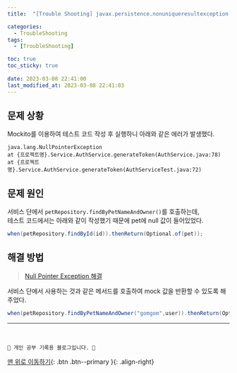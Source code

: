 ```yaml
---
title:  "[Trouble Shooting] javax.persistence.nonuniqueresultexception: query did not return a unique result: 8 해결 "

categories:
  - TroubleShooting
tags:
  - [TroubleShooting]

toc: true
toc_sticky: true
 
date: 2023-03-08 22:41:00
last_modified_at: 2023-03-08 22:41:03
---
```


## 문제 상황
Mockito를 이용하여 테스트 코드 작성 후 실행하니 아래와 같은 에러가 발생했다.
```
java.lang.NullPointerException
at {프로젝트명}.Service.AuthService.generateToken(AuthService.java:78)
at {프로젝트명}.Service.AuthService.generateToken(AuthServiceTest.java:72)
```

## 문제 원인
서비스 단에서 `petRepository.findByPetNameAndOwner()`를 호출하는데, <br>
테스트 코드에서는 아래와 같이 작성했기 때문에 pet에 null 값이 들어있었다.
```java
when(petRepository.findById(id)).thenReturn(Optional.of(pet));
```

## 해결 방법

> [Null Pointer Exception 해결](https://velog.io/@u-nij/%ED%8A%B8%EB%9F%AC%EB%B8%94-%EC%8A%88%ED%8C%85-221103#1-nullpointerexception)

서비스 단에서 사용하는 것과 같은 메서드를 호출하여 mock 값을 반환할 수 있도록 해주었다.
```java
when(petRepository.findByPetNameAndOwner("gomgom",user)).thenReturn(Optional.of(pet));
```












***
<br>

    💛 개인 공부 기록용 블로그입니다. 👻

[맨 위로 이동하기](#){: .btn .btn--primary }{: .align-right}